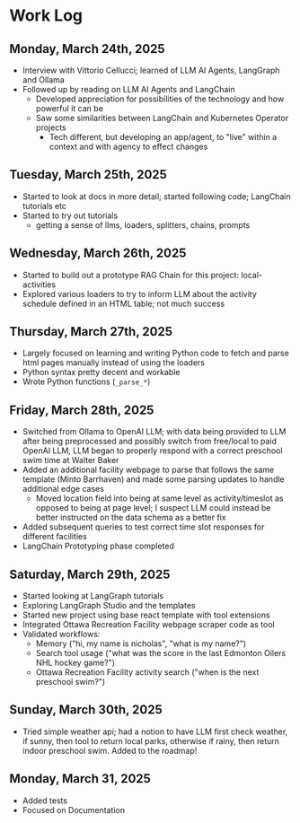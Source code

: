 # Work Log

## Monday, March 24th, 2025
* Interview with Vittorio Cellucci; learned of LLM AI Agents, LangGraph and Ollama
* Followed up by reading on LLM AI Agents and LangChain
  * Developed appreciation for possibilities of the technology and how powerful it can be
  * Saw some similarities between LangChain and Kubernetes Operator projects
    * Tech different, but developing an app/agent, to "live" within a context and with agency to effect changes

## Tuesday, March 25th, 2025
* Started to look at docs in more detail; started following code; LangChain tutorials etc
* Started to try out tutorials
  * getting a sense of llms, loaders, splitters, chains, prompts

## Wednesday, March 26th, 2025
* Started to build out a prototype RAG Chain for this project: local-activities
* Explored various loaders to try to inform LLM about the activity schedule defined in an HTML table; not much success

## Thursday, March 27th, 2025
* Largely focused on learning and writing Python code to fetch and parse html pages manually instead of using the loaders
* Python syntax pretty decent and workable
* Wrote Python functions (`_parse_*`)

## Friday, March 28th, 2025
* Switched from Ollama to OpenAI LLM; with data being provided to LLM after being preprocessed and possibly switch from free/local to paid OpenAI LLM, LLM began to properly respond with a correct preschool swim time at Walter Baker
* Added an additional facility webpage to parse that follows the same template (Minto Barrhaven) and made some parsing updates to handle additional edge cases
  * Moved location field into being at same level as activity/timeslot as opposed to being at page level; I suspect LLM could instead be better instructed on the data schema as a better fix
* Added subsequent queries to test correct time slot responses for different facilities
* LangChain Prototyping phase completed

## Saturday, March 29th, 2025
* Started looking at LangGraph tutorials
* Exploring LangGraph Studio and the templates
* Started new project using base react template with tool extensions
* Integrated Ottawa Recreation Facility webpage scraper code as tool
* Validated workflows:
  * Memory ("hi, my name is nicholas", "what is my name?")
  * Search tool usage ("what was the score in the last Edmonton Oilers NHL hockey game?")
  * Ottawa Recreation Facility activity search ("when is the next preschool swim?")

## Sunday, March 30th, 2025
* Tried simple weather api; had a notion to have LLM first check weather, if sunny, then tool to return local parks, otherwise if rainy, then return indoor preschool swim. Added to the roadmap!

## Monday, March 31, 2025
* Added tests
* Focused on Documentation
